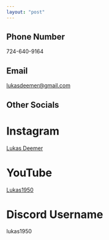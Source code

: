 ```yaml
---
layout: "post"
---
```

## Phone Number
724-640-9164

## Email
lukasdeemer@gmail.com

## Other Socials
# Instagram
[Lukas Deemer](https://www.instagram.com/mixer_lukas1950/)

# YouTube
[Lukas1950](https://www.youtube.com/@Lukas1950/videos)

# Discord Username
lukas1950